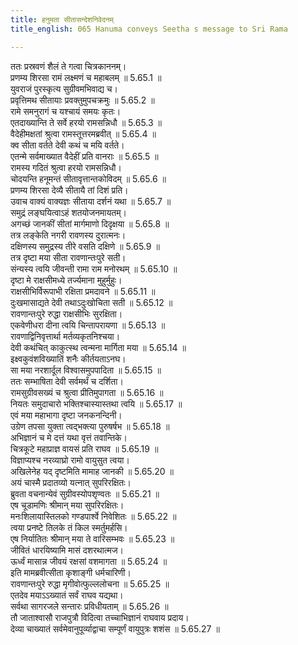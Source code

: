 ```yaml
---
title: हनुमता सीतासन्देशनिवेदनम्
title_english: 065 Hanuma conveys Seetha s message to Sri Rama

---
```

<div class="audioEmbed"  caption="श्रीराम-हरिसीताराममूर्ति-घनपाठिभ्यां वचनम्" src="https://archive.org/download/Ramayana-recitation-Sriram-harisItArAmamUrti-Ghanapaati-v2/Kanda_5/Kanda_5_SK-065-Hanuma_conveys_Seetha_s_message_to_.mp3"></div>

  
ततः प्रस्रवणं शैलं ते गत्वा चित्रकाननम्।  
प्रणम्य शिरसा रामं लक्ष्मणं च महाबलम् ॥ 5.65.1 ॥   
युवराजं पुरस्कृत्य सुग्रीवमभिवाद्य च।  
प्रवृत्तिमथ सीतायाः प्रवक्तुमुपचक्रमुः ॥ 5.65.2 ॥   
रामे समनुरागं च यश्चायं समयः कृतः।  
एतदाख्यान्ति ते सर्वे हरयो रामसन्निधौ ॥ 5.65.3 ॥   
वैदेहीमक्षतां श्रुत्वा रामस्तूत्तरमब्रवीत् ॥ 5.65.4 ॥   
क्व सीता वर्तते देवी कथं च मयि वर्तते।  
एतन्मे सर्वमाख्यात वैदेहीं प्रति वानराः ॥ 5.65.5 ॥   
रामस्य गदितं श्रुत्वा हरयो रामसन्निधौ।  
चोदयन्ति हनूमन्तं सीतावृत्तान्तकोविदम् ॥ 5.65.6 ॥   
प्रणम्य शिरसा देव्यै सीतायै तां दिशं प्रति।  
उवाच वाक्यं वाक्यज्ञः सीताया दर्शनं यथा ॥ 5.65.7 ॥   
समुद्रं लङ्घयित्वाऽहं शतयोजनमायतम्।  
अगच्छं जानकीं सीतां मार्गमाणो दिदृक्षया ॥ 5.65.8 ॥   
तत्र लङ्केति नगरी रावणस्य दुरात्मनः।  
दक्षिणस्य समुद्रस्य तीरे वसति दक्षिणे ॥ 5.65.9 ॥   
तत्र दृष्टा मया सीता रावणान्तःपुरे सती।  
संन्यस्य त्वयि जीवन्ती रामा राम मनोरथम् ॥ 5.65.10 ॥   
दृष्टा मे राक्षसीमध्ये तर्ज्यमाना मुहुर्मुहुः।  
राक्षसीभिर्विरूपाभी रक्षिता प्रमदावने ॥ 5.65.11 ॥   
दुःखमासाद्यते देवी तथाऽदुःखोचिता सती ॥ 5.65.12 ॥   
रावणान्तःपुरे रुद्धा राक्षसीभिः सुरक्षिता।  
एकवेणीधरा दीना त्वयि चिन्तापरायणा ॥ 5.65.13 ॥   
रावणाद्विनिवृत्तार्था मर्तव्यकृतनिश्चया।  
देवी कथंचित् काकुत्स्थ त्वन्मना मार्गिता मया ॥ 5.65.14 ॥   
इक्ष्वकुवंशविख्यातिं शनैः कीर्तयताऽनघ।  
सा मया नरशार्दूल विश्वासमुपपादिता ॥ 5.65.15 ॥   
ततः सम्भाषिता देवी सर्वमर्थं च दर्शिता।  
रामसुग्रीवसख्यं च श्रुत्वा प्रीतिमुपागता ॥ 5.65.16 ॥   
नियतः समुदाचारो भक्तिश्चास्यास्तथा त्वयि ॥ 5.65.17 ॥   
एवं मया महाभागा दृष्टा जनकनन्दिनी।  
उग्रेण तपसा युक्ता त्वद्भक्त्या पुरुषर्षभ ॥ 5.65.18 ॥   
अभिज्ञानं च मे दत्तं यथा वृत्तं तवान्तिके।  
चित्रकूटे महाप्राज्ञ वायसं प्रति राघव ॥ 5.65.19 ॥   
विज्ञाप्यश्च नरव्याघ्रो रामो वायुसुत त्वया।  
अखिलेनेह यद् दृष्टमिति मामाह जानकी ॥ 5.65.20 ॥   
अयं चास्मै प्रदातव्यो यत्नात् सुपरिरक्षितः।  
ब्रुवता वचनान्येवं सुग्रीवस्योपशृण्वतः ॥ 5.65.21 ॥   
एष चूडामणिः श्रीमान् मया सुपरिरक्षितः।  
मनःशिलायास्तिलको गण्डपार्श्वे निवेशितः ॥ 5.65.22 ॥   
त्वया प्रनष्टे तिलके तं किल स्मर्तुमर्हसि।  
एष निर्यातितः श्रीमान् मया ते वारिसम्भवः ॥ 5.65.23 ॥   
जीवितं धारयिष्यामि मासं दशरथात्मज।  
ऊर्ध्वं मासान्न जीवयं रक्षसां वशमागता ॥ 5.65.24 ॥   
इति मामब्रवीत्सीता कृशाङ्गी धर्मचारिणी।  
रावणान्तःपुरे रुद्धा मृगीवोत्फुल्ललोचना ॥ 5.65.25 ॥   
एतदेव मयाऽऽख्यातं सर्वं राघव यद्यथा।  
सर्वथा सागरजले सन्तारः प्रविधीयताम् ॥ 5.65.26 ॥   
तौ जाताश्वासौ राजपुत्रौ विदित्वा तच्चाभिज्ञानं राघवाय प्रदाय।  
देव्या चाख्यातं सर्वमेवानुपूर्व्याद्वाचा सम्पूर्णं वायुपुत्रः शशंस ॥ 5.65.27 ॥   